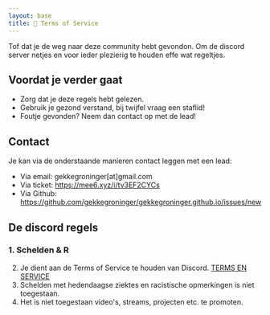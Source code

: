 ```yaml
---
layout: base
title: 📜 Terms of Service
---
```


Tof dat je de weg naar deze community hebt gevondon.
Om de discord server netjes en voor ieder plezierig te houden effe wat regeltjes.

## Voordat je verder gaat

* Zorg dat je deze regels hebt gelezen.
* Gebruik je gezond verstand, bij twijfel vraag een staflid!
* Foutje gevonden? Neem dan contact op met de lead!

## Contact

Je kan via de onderstaande manieren contact leggen met een lead:

* Via email: gekkegroninger[at]gmail.com
* Via ticket: <https://mee6.xyz/i/tv3EF2CYCs>
* Via Github: <https://github.com/gekkegroninger/gekkegroninger.github.io/issues/new>

## De discord regels

### 1. Schelden & R
2. Je dient aan de Terms of Service te houden van Discord. [TERMS EN SERVICE](https://discord.com/terms)
3. Schelden met hedendaagse ziektes en racistische opmerkingen is niet toegestaan.
4. Het is niet toegestaan video's, streams, projecten etc. te promoten.